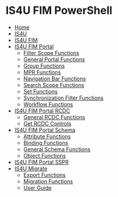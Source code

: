 # IS4U FIM PowerShell
* [Home](home)<br />
* [IS4U](IS4U)<br />
* [IS4U FIM](IS4U-FIM)<br />
* [IS4U FIM Portal](IS4U-FIM-Portal)<br />
  * [Filter Scope Functions](Filter-Scope-Functions)<br />
  * [General Portal Functions](General-Portal-Functions)<br />
  * [Group Functions](Group-Functions)<br />
  * [MPR Functions](MPR-Functions)<br />
  * [Navigation Bar Functions](Navigation-Bar-Functions)<br />
  * [Search Scope Functions](Search-Scope-Functions)<br />
  * [Set Functions](Set-Functions)<br />
  * [Synchronization Filter Functions](Synchronization-Filter-Functions)<br />
  * [Workflow Functions](Workflow-Functions)<br />
* [IS4U FIM Portal RCDC](IS4U-FIM-Portal-RCDC)<br />
  * [General RCDC Functions](General-RCDC-Functions)<br />
  * [Get RCDC Controls](Get-RCDC-Controls)<br />
* [IS4U FIM Portal Schema](IS4U-FIM-Portal-Schema)<br />
  * [Attribute Functions](Attribute-Functions)<br />
  * [Binding Functions](Binding-Functions)<br />
  * [General Schema Functions](General-Schema-Functions)<br />
  * [Object Functions](Object-Functions)<br />
* [IS4U FIM Portal SSPR](IS4U-FIM-Portal-SSPR)<br />
* [IS4U Migrate](IS4U-Migrate)<br />
  * [Export Functions](Export-Functions)<br />
  * [Migration Functions](Migration-Functions)<br />
  * [User Guide](Migrate-User-Guide)<br />
